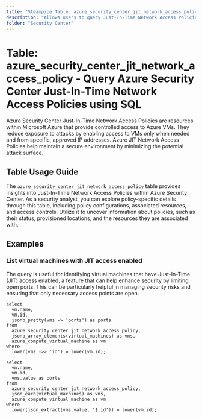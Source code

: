 ```yaml
---
title: "Steampipe Table: azure_security_center_jit_network_access_policy - Query Azure Security Center Just-In-Time Network Access Policies using SQL"
description: "Allows users to query Just-In-Time Network Access Policies in Azure Security Center, providing insights into policy configurations and associated resources."
folder: "Security Center"
---
```


# Table: azure_security_center_jit_network_access_policy - Query Azure Security Center Just-In-Time Network Access Policies using SQL

Azure Security Center Just-In-Time Network Access Policies are resources within Microsoft Azure that provide controlled access to Azure VMs. They reduce exposure to attacks by enabling access to VMs only when needed and from specific, approved IP addresses. Azure JIT Network Access Policies help maintain a secure environment by minimizing the potential attack surface.

## Table Usage Guide

The `azure_security_center_jit_network_access_policy` table provides insights into Just-In-Time Network Access Policies within Azure Security Center. As a security analyst, you can explore policy-specific details through this table, including policy configurations, associated resources, and access controls. Utilize it to uncover information about policies, such as their status, provisioned locations, and the resources they are associated with.

## Examples

### List virtual machines with JIT access enabled
The query is useful for identifying virtual machines that have Just-In-Time (JIT) access enabled, a feature that can help enhance security by limiting open ports. This can be particularly helpful in managing security risks and ensuring that only necessary access points are open.

```sql+postgres
select
  vm.name,
  vm.id,
  jsonb_pretty(vms -> 'ports') as ports
from
  azure_security_center_jit_network_access_policy,
  jsonb_array_elements(virtual_machines) as vms,
  azure_compute_virtual_machine as vm
where
  lower(vms ->> 'id') = lower(vm.id);
```

```sql+sqlite
select
  vm.name,
  vm.id,
  vms.value as ports
from
  azure_security_center_jit_network_access_policy,
  json_each(virtual_machines) as vms,
  azure_compute_virtual_machine as vm
where
  lower(json_extract(vms.value, '$.id')) = lower(vm.id);
```